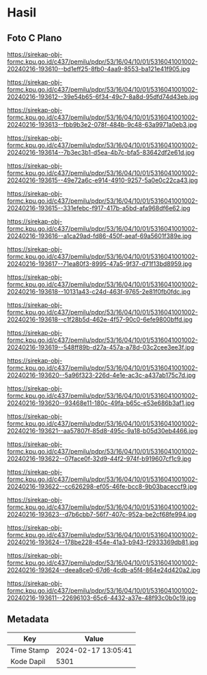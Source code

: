 # Hasil

## Foto C Plano

https://sirekap-obj-formc.kpu.go.id/c437/pemilu/pdpr/53/16/04/10/01/5316041001002-20240216-193610--bd1eff25-8fb0-4aa9-8553-ba121e41f905.jpg

https://sirekap-obj-formc.kpu.go.id/c437/pemilu/pdpr/53/16/04/10/01/5316041001002-20240216-193612--39e54b65-6f34-49c7-8a8d-95dfd74d43eb.jpg

https://sirekap-obj-formc.kpu.go.id/c437/pemilu/pdpr/53/16/04/10/01/5316041001002-20240216-193613--fbb9b3e2-078f-484b-9c48-63a9971a0eb3.jpg

https://sirekap-obj-formc.kpu.go.id/c437/pemilu/pdpr/53/16/04/10/01/5316041001002-20240216-193614--7b3ec3b1-d5ea-4b7c-bfa5-83642df2e61d.jpg

https://sirekap-obj-formc.kpu.go.id/c437/pemilu/pdpr/53/16/04/10/01/5316041001002-20240216-193615--49e72a6c-e914-4910-9257-5a0e0c22ca43.jpg

https://sirekap-obj-formc.kpu.go.id/c437/pemilu/pdpr/53/16/04/10/01/5316041001002-20240216-193615--331efebc-f917-417b-a5bd-afa968df6e62.jpg

https://sirekap-obj-formc.kpu.go.id/c437/pemilu/pdpr/53/16/04/10/01/5316041001002-20240216-193616--a1ca29ad-fd86-450f-aeaf-69a5601f389e.jpg

https://sirekap-obj-formc.kpu.go.id/c437/pemilu/pdpr/53/16/04/10/01/5316041001002-20240216-193617--71ea80f3-8995-47a5-9f37-d71f13bd8959.jpg

https://sirekap-obj-formc.kpu.go.id/c437/pemilu/pdpr/53/16/04/10/01/5316041001002-20240216-193618--10131a43-c24d-463f-9765-2e81f0fb0fdc.jpg

https://sirekap-obj-formc.kpu.go.id/c437/pemilu/pdpr/53/16/04/10/01/5316041001002-20240216-193618--c1f28b5d-462e-4f57-90c0-6efe9800bffd.jpg

https://sirekap-obj-formc.kpu.go.id/c437/pemilu/pdpr/53/16/04/10/01/5316041001002-20240216-193619--548ff89b-d27a-457a-a78d-03c2cee3ee3f.jpg

https://sirekap-obj-formc.kpu.go.id/c437/pemilu/pdpr/53/16/04/10/01/5316041001002-20240216-193620--5a96f323-226d-4e1e-ac3c-a437ab175c7d.jpg

https://sirekap-obj-formc.kpu.go.id/c437/pemilu/pdpr/53/16/04/10/01/5316041001002-20240216-193620--93468e11-180c-49fa-b65c-e53e686b3af1.jpg

https://sirekap-obj-formc.kpu.go.id/c437/pemilu/pdpr/53/16/04/10/01/5316041001002-20240216-193621--aa57807f-85d8-495c-9a18-b05d30eb4466.jpg

https://sirekap-obj-formc.kpu.go.id/c437/pemilu/pdpr/53/16/04/10/01/5316041001002-20240216-193622--07face0f-32d9-44f2-974f-b919607cf1c9.jpg

https://sirekap-obj-formc.kpu.go.id/c437/pemilu/pdpr/53/16/04/10/01/5316041001002-20240216-193622--cc626298-ef05-46fe-bcc8-9b03baceccf9.jpg

https://sirekap-obj-formc.kpu.go.id/c437/pemilu/pdpr/53/16/04/10/01/5316041001002-20240216-193623--d7b6cbb7-56f7-407c-952a-be2cf68fe994.jpg

https://sirekap-obj-formc.kpu.go.id/c437/pemilu/pdpr/53/16/04/10/01/5316041001002-20240216-193624--178be228-454e-41a3-b943-f2933369db81.jpg

https://sirekap-obj-formc.kpu.go.id/c437/pemilu/pdpr/53/16/04/10/01/5316041001002-20240216-193624--deea8ce0-67d6-4cdb-a5f4-864e24d420a2.jpg

https://sirekap-obj-formc.kpu.go.id/c437/pemilu/pdpr/53/16/04/10/01/5316041001002-20240216-193611--22696103-65c6-4432-a37e-48f93c0b0c19.jpg


## Metadata

| Key        | Value               |
| ---------- | ------------------- |
| Time Stamp | 2024-02-17 13:05:41 |
| Kode Dapil | 5301                |



